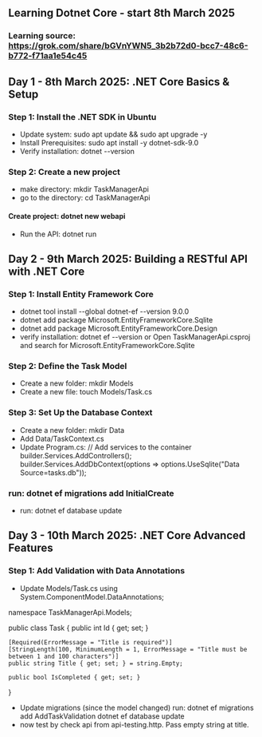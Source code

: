 ## Learning Dotnet Core - start 8th March 2025
### Learning source: https://grok.com/share/bGVnYWN5_3b2b72d0-bcc7-48c6-b772-f71aa1e54c45

## Day 1 - 8th March 2025: .NET Core Basics & Setup
### Step 1: Install the .NET SDK in Ubuntu
- Update system: sudo apt update && sudo apt upgrade -y
- Install Prerequisites: sudo apt install -y dotnet-sdk-9.0
- Verify installation: dotnet --version

### Step 2: Create a new project
- make directory: mkdir TaskManagerApi
- go to the directory: cd TaskManagerApi

#### Create project: dotnet new webapi
- Run the API: dotnet run

## Day 2 - 9th March 2025: Building a RESTful API with .NET Core
### Step 1: Install Entity Framework Core
- dotnet tool install --global dotnet-ef --version 9.0.0
- dotnet add package Microsoft.EntityFrameworkCore.Sqlite
- dotnet add package Microsoft.EntityFrameworkCore.Design
- verify installation: dotnet ef --version or Open TaskManagerApi.csproj and search for Microsoft.EntityFrameworkCore.Sqlite

### Step 2: Define the Task Model
- Create a new folder: mkdir Models
- Create a new file: touch Models/Task.cs

### Step 3: Set Up the Database Context
- Create a new folder: mkdir Data
- Add Data/TaskContext.cs
- Update Program.cs:
// Add services to the container
builder.Services.AddControllers();
builder.Services.AddDbContext<TaskContext>(options =>
    options.UseSqlite("Data Source=tasks.db"));

### run: dotnet ef migrations add InitialCreate
- run: dotnet ef database update

## Day 3 - 10th March 2025: .NET Core Advanced Features
### Step 1: Add Validation with Data Annotations
- Update Models/Task.cs
using System.ComponentModel.DataAnnotations;

namespace TaskManagerApi.Models;

public class Task
{
    public int Id { get; set; }

    [Required(ErrorMessage = "Title is required")]
    [StringLength(100, MinimumLength = 1, ErrorMessage = "Title must be between 1 and 100 characters")]
    public string Title { get; set; } = string.Empty;

    public bool IsCompleted { get; set; }
}

- Update migrations (since the model changed) run: dotnet ef migrations add AddTaskValidation
dotnet ef database update
- now test by check api from api-testing.http. Pass empty string at title.